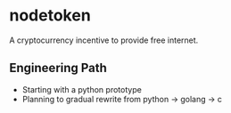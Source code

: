 # nodetoken
A cryptocurrency incentive to provide free internet.

## Engineering Path
- Starting with a python prototype
- Planning to gradual rewrite from python -> golang -> c
